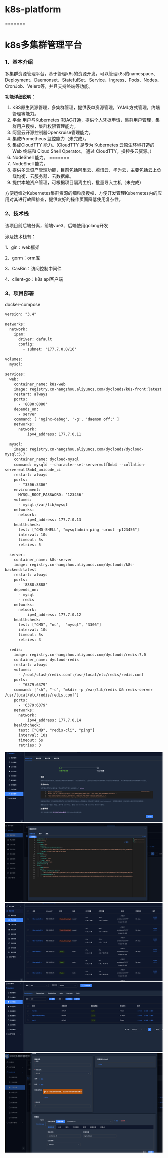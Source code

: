# k8s-platform
=======
# k8s多集群管理平台

### 1、基本介绍 

多集群资源管理平台，基于管理k8s的资源开发，可以管理k8s的namespace、Deployment、Daemonset、StatefulSet、Service、Ingress、Pods、Nodes、CronJob、Velero等，并且支持终端等功能。

**功能详细说明**：

1. K8S原生资源管理，多集群管理，提供表单资源管理，YAML方式管理，终端管理等能力。
2. 平台 用户与Kubernetes RBAC打通，提供个人凭据申请，集群用户管理，集群用户授权，集群权限管理能力。
3. 阿里云开源控制器Openkruise管理能力。
4. 集成Prometheus 监控能力（未完成）。
5. 集成CloudTTY 能力。(CloudTTY 是专为 Kubernetes 云原生环境打造的 Web 终端和 Cloud Shell Operator。 通过 CloudTTY，操控多云资源。）
6. NodeShell 能力。
=======
8. NodeShell 能力。
7. 提供多云资产管理功能，目前包括阿里云、腾讯云、华为云，主要包括云上负载均衡、云服务器、云数据库。
8. 提供本地资产管理，可根据项目隔离主机，批量导入主机（未完成）

方便运维对Kubernetes集群资源的细粒度授权，方便开发管理Kubernetes内的应用对其进行故障排查，提供友好的操作页面降低使用复杂性。

### 2、技术栈

该项目前后端分离，前端vue3、后端使用golang开发

涉及技术栈有：

1、gin：web框架

2、gorm：orm库

3、CasBin：访问控制中间件

4、client-go：k8s api客户端

### 3、项目部署

docker-compose

```shell
version: "3.4"

networks:
  network:
    ipam:
      driver: default
      config:
        - subnet: '177.7.0.0/16'

volumes:
  mysql:

services:
  web:
    container_name: k8s-web
    image: registry.cn-hangzhou.aliyuncs.com/dyclouds/k8s-front:latest
    restart: always
    ports:
      - '8080:8080'
    depends_on:
      - server
    command: [ 'nginx-debug', '-g', 'daemon off;' ]
    networks:
      network:
          ipv4_address: 177.7.0.11

  mysql:
    image: registry.cn-hangzhou.aliyuncs.com/dyclouds/dycloud-mysql:5.7
    container_name: dycloud-mysql
    command: mysqld --character-set-server=utf8mb4 --collation-server=utf8mb4_unicode_ci
    restart: always
    ports:
      - "3306:3306"
    environment:
      MYSQL_ROOT_PASSWORD: '123456'
    volumes:
      - mysql:/var/lib/mysql
    networks:
      network:
          ipv4_address: 177.7.0.13
    healthcheck:
      test: ["CMD-SHELL", "mysqladmin ping -uroot -p123456"]
      interval: 10s
      timeout: 5s
      retries: 5

  server:
    container_name: k8s-server
    image: registry.cn-hangzhou.aliyuncs.com/dyclouds/k8s-backend:latest
    restart: always
    ports:
      - '8888:8888'
    depends_on:
      - mysql
      - redis
    networks:
      network:
          ipv4_address: 177.7.0.12
    healthcheck:
      test: ["CMD", "nc",  "mysql", "3306"]
      interval: 10s
      timeout: 5s
      retries: 3

  redis:
    image: registry.cn-hangzhou.aliyuncs.com/dyclouds/redis:7.0
    container_name: dycloud-redis
    restart: always
    volumes:
      - /root/clash/redis.conf:/usr/local/etc/redis/redis.conf
    ports:
      - "6379:6379"
    command: ["sh", "-c", "mkdir -p /var/lib/redis && redis-server /usr/local/etc/redis/redis.conf"]
    ports:
      - '6379:6379'
    networks:
      network:
          ipv4_address: 177.7.0.14
    healthcheck:
      test: ["CMD", "redis-cli", "ping"]
      interval: 10s
      timeout: 5s
      retries: 3
```
![image-20240913100209943](images/image-20240913100209943.png)
![image-20240913100302197](images/image-20240913100302197.png)
![image-20240913100320348](images/image-20240913100320348.png)
![image-20240913100327748](images/image-20240913100327748.png)
![image-20240913100335671](images/image-20240913100335671.png)

